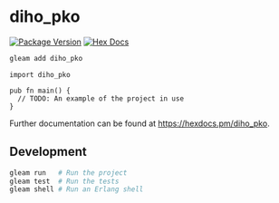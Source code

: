 # diho_pko

[![Package Version](https://img.shields.io/hexpm/v/diho_pko)](https://hex.pm/packages/diho_pko)
[![Hex Docs](https://img.shields.io/badge/hex-docs-ffaff3)](https://hexdocs.pm/diho_pko/)

```sh
gleam add diho_pko
```
```gleam
import diho_pko

pub fn main() {
  // TODO: An example of the project in use
}
```

Further documentation can be found at <https://hexdocs.pm/diho_pko>.

## Development

```sh
gleam run   # Run the project
gleam test  # Run the tests
gleam shell # Run an Erlang shell
```
